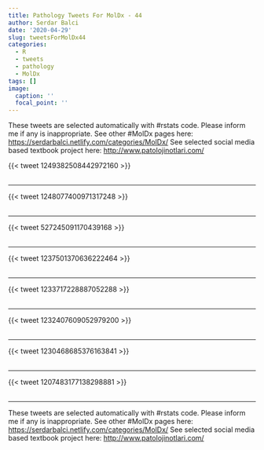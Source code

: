 ```yaml
---
title: Pathology Tweets For MolDx - 44
author: Serdar Balci
date: '2020-04-29'
slug: tweetsForMolDx44
categories:
  - R
  - tweets
  - pathology
  - MolDx
tags: []
image:
  caption: ''
  focal_point: ''
---
```



These tweets are selected automatically with #rstats code. Please inform me if any is inappropriate.
See other #MolDx pages here: https://serdarbalci.netlify.com/categories/MolDx/ 
See selected social media based textbook project here: http://www.patolojinotlari.com/

{{< tweet 1249382508442972160 >}}
<br>
<br>
<hr>
{{< tweet 1248077400971317248 >}}
<br>
<br>
<hr>
{{< tweet 527245091170439168 >}}
<br>
<br>
<hr>
{{< tweet 1237501370636222464 >}}
<br>
<br>
<hr>
{{< tweet 1233717228887052288 >}}
<br>
<br>
<hr>
{{< tweet 1232407609052979200 >}}
<br>
<br>
<hr>
{{< tweet 1230468685376163841 >}}
<br>
<br>
<hr>
{{< tweet 1207483177138298881 >}}
<br>
<br>
<hr>


These tweets are selected automatically with #rstats code. Please inform me if any is inappropriate.
See other #MolDx pages here: https://serdarbalci.netlify.com/categories/MolDx/ 
See selected social media based textbook project here: http://www.patolojinotlari.com/
